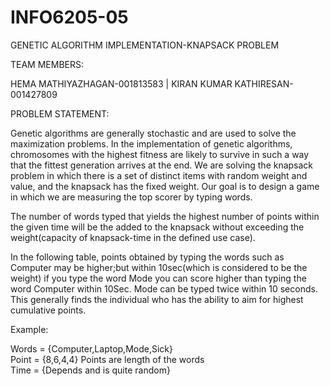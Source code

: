 # INFO6205-05
GENETIC ALGORITHM IMPLEMENTATION-KNAPSACK PROBLEM


TEAM MEMBERS:


HEMA MATHIYAZHAGAN-001813583 |  KIRAN KUMAR KATHIRESAN-001427809


PROBLEM STATEMENT:

Genetic algorithms are generally stochastic and are used to solve the maximization problems. In the implementation of genetic algorithms, chromosomes with the highest fitness are likely to survive in such a way that the fittest generation arrives at the end. We are solving the knapsack problem in which there is a set of distinct items with random weight and value, and the knapsack has the fixed weight. Our goal is to design a game in which we are measuring the top scorer by typing words. 

 The number of words typed that yields the highest number of points within the given time will be the added to the knapsack without exceeding the weight(capacity of knapsack-time in the defined use case).

 In the following table, points obtained by typing the words such as Computer may be higher;but within 10sec(which is considered to be the weight) if you type the word Mode you can score higher than typing the word Computer within 10Sec. Mode can be typed twice within 10 seconds. This generally finds the individual who has the ability to aim for highest cumulative points.

Example:

Words = {Computer,Laptop,Mode,Sick}                                  
Point = {8,6,4,4} Points are length of the words  
Time  = {Depends and is quite random}
